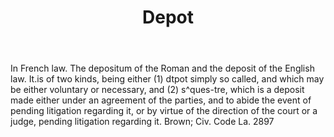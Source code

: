 ---
title: Depot
letter: D
permalink: "/definitions/bld-depot.html"
body: In French law. The depositum of the Roman and the deposit of the English law.
  It.is of two kinds, being either (1) dtpot simply so called, and which may be either
  voluntary or necessary, and (2) s^ques-tre, which is a deposit made either under
  an agreement of the parties, and to abide the event of pending litigation regarding
  it, or by virtue of the direction of the court or a judge, pending litigation regarding
  it. Brown; Civ. Code La. 2897
published_at: '2018-07-07'
source: Black's Law Dictionary 2nd Ed (1910)
layout: post
---